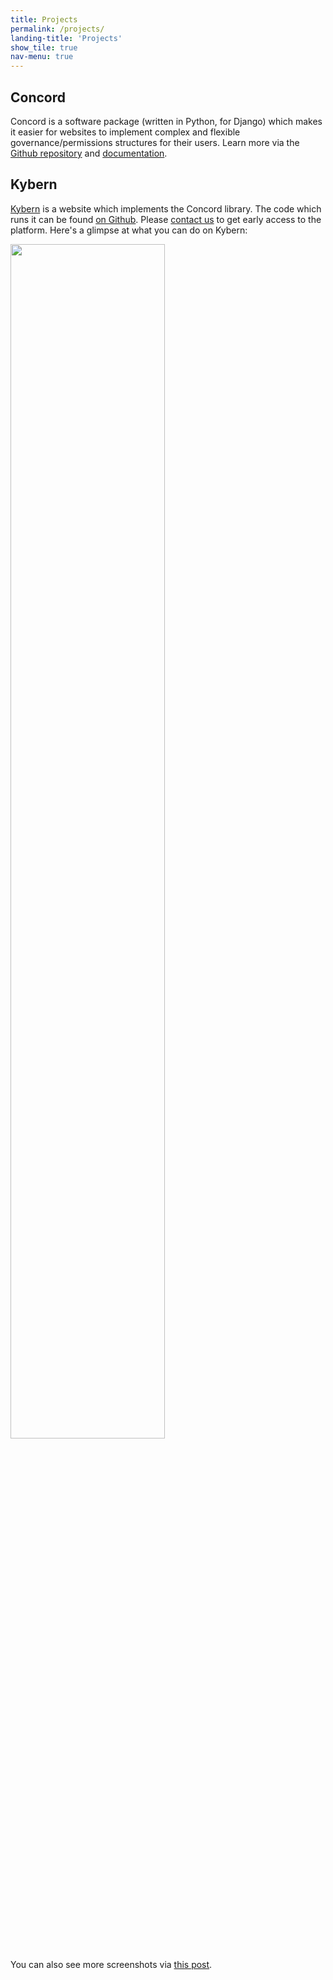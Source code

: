 ```yaml
---
title: Projects
permalink: /projects/
landing-title: 'Projects'
show_tile: true
nav-menu: true
---
```


## Concord

Concord is a software package (written in Python, for Django) which makes it easier for websites to implement complex and flexible governance/permissions structures for their users. Learn more via the [Github repository](https://github.com/glizzan/glizzan-concord) and [documentation](https://glizzan-concord.readthedocs.io/en/latest/index.html).

## Kybern

[Kybern](https://www.kybern.org/) is a website which implements the Concord library. The code which runs it can be found [on Github](https://github.com/glizzan/kybern). Please [contact us](https://www.glizzan.com/get-involved/) to get early access to the platform. Here's a glimpse at what you can do on Kybern:

<img src="https://www.glizzan.com/assets/kybern/permission.gif" width="70%">

You can also see more screenshots via [this post](https://www.glizzan.com/governance/projects/2020/09/08/a-sneak-peak-at-kybern.html).

